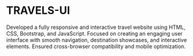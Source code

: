 # TRAVELS-UI
Developed a fully responsive and interactive travel website using HTML, CSS, Bootstrap, and JavaScript. Focused on creating an engaging user interface with smooth navigation, destination showcases, and interactive elements. Ensured cross-browser compatibility and mobile optimization.
